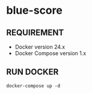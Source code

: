 # blue-score

## REQUIREMENT

- Docker version 24.x
- Docker Compose version 1.x

## RUN DOCKER

```
docker-compose up -d
```